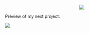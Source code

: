 <p align="center">
  <img src = https://github-readme-stats.vercel.app/api?username=ysogg&show_icons=true&hide_border=true&hide=issues&theme=calm></img>
  <br>
  <p>Preview of my next project:</p>
  <img src = https://pota-stats-tracker.vercel.app/api />
<!--   <a href="https://ysogg.github.io">Check out my site</a> -->
</p>


